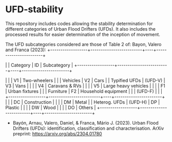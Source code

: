 # UFD-stability
This repository includes codes allowing the stability determination for different categories of Urban Flood Drifters (UFDs). It also includes the processed results for easier determination of the inception of movement.

The UFD subcategories considered are those of Table 2 of: Bayon, Valero and Franca (2023):
+------------------+-------------------------+----+-----------------------+

|                  | Category                | ID | Subcategory           |
+------------------+-------------------------+----+-----------------------+

|                  |                         | V1 | Two-wheelers          |
|                  | Vehicles                | V2 | Cars                  |
| Typified UFDs    | (UFD-V)                 | V3 | Vans                  |
|                  |                         | V4 | Caravans & RVs        |
|                  |                         | V5 | Large heavy vehicles  |
|                  |                         | F1 | Urban fixtures        |
|                  | Furniture               | F2 | Household equipment   |
|                  | (UFD-F)                 |    |                       |
+------------------+-------------------------+----+-----------------------+
|                  |                         | DC | Construction          |
|                  |                         | DM | Metal                 |
| Heterog. UFDs    | (UFD-H)                 | DP | Plastic               |
|                  |                         | DW | Wood                  |
|                  |                         | DO | Others                |
+------------------+-------------------------+----+-----------------------+

- Bayón, Arnau, Valero, Daniel, & Franca,  Mário J. (2023). Urban Flood Drifters (UFDs): identification, classification and characterisation. ArXiv preprint: https://arxiv.org/abs/2304.01780

